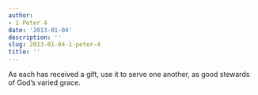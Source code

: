 ```yaml
---
author:
- 1 Peter 4
date: '2013-01-04'
description: ''
slug: 2013-01-04-1-peter-4
title: ''
---
```

As each has received a gift, use it to serve one another, as good stewards of God’s varied grace.



